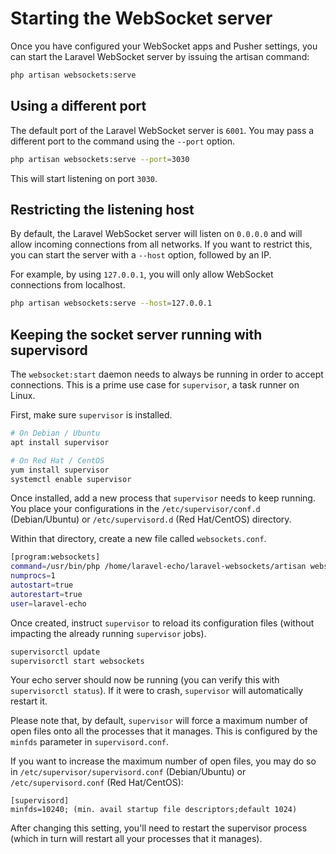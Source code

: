 # Starting the WebSocket server

Once you have configured your WebSocket apps and Pusher settings, you can start the Laravel WebSocket server by issuing the artisan command:

```bash
php artisan websockets:serve
```

## Using a different port

The default port of the Laravel WebSocket server is `6001`. You may pass a different port to the command using the `--port` option.

```bash
php artisan websockets:serve --port=3030
```

This will start listening on port `3030`.

## Restricting the listening host

By default, the Laravel WebSocket server will listen on `0.0.0.0` and will allow incoming connections from all networks. If you want to restrict this, you can start the server with a `--host` option, followed by an IP.

For example, by using `127.0.0.1`, you will only allow WebSocket connections from localhost.

```bash
php artisan websockets:serve --host=127.0.0.1
```

## Keeping the socket server running with supervisord

The `websocket:start` daemon needs to always be running in order to accept connections. This is a prime use case for `supervisor`, a task runner on Linux.

First, make sure `supervisor` is installed.

```bash
# On Debian / Ubuntu
apt install supervisor

# On Red Hat / CentOS
yum install supervisor
systemctl enable supervisor
```

Once installed, add a new process that `supervisor` needs to keep running. You place your configurations in the `/etc/supervisor/conf.d` (Debian/Ubuntu) or `/etc/supervisord.d` (Red Hat/CentOS) directory.

Within that directory, create a new file called `websockets.conf`.

```bash
[program:websockets]
command=/usr/bin/php /home/laravel-echo/laravel-websockets/artisan websocket:serve
numprocs=1
autostart=true
autorestart=true
user=laravel-echo
```

Once created, instruct `supervisor` to reload its configuration files (without impacting the already running `supervisor` jobs).

```bash
supervisorctl update
supervisorctl start websockets
```

Your echo server should now be running (you can verify this with `supervisorctl status`). If it were to crash, `supervisor` will automatically restart it.

Please note that, by default, `supervisor` will force a maximum number of open files onto all the processes that it manages. This is configured by the `minfds` parameter in `supervisord.conf`.

If you want to increase the maximum number of open files, you may do so in `/etc/supervisor/supervisord.conf` (Debian/Ubuntu) or `/etc/supervisord.conf` (Red Hat/CentOS):

```
[supervisord]
minfds=10240; (min. avail startup file descriptors;default 1024)
```

After changing this setting, you'll need to restart the supervisor process (which in turn will restart all your processes that it manages).
